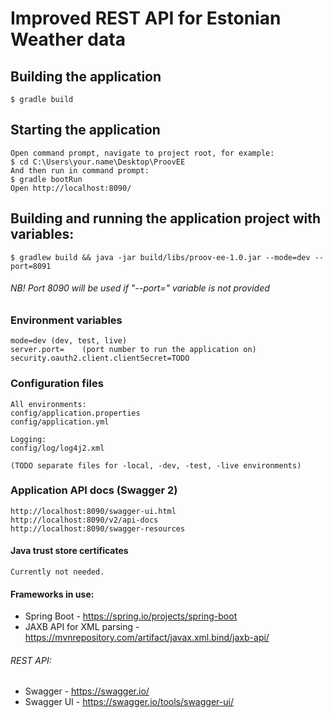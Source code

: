 #  Improved REST API for Estonian Weather data

## Building the application
    $ gradle build

## Starting the application
	Open command prompt, navigate to project root, for example:
	$ cd C:\Users\your.name\Desktop\ProovEE
	And then run in command prompt:
	$ gradle bootRun
	Open http://localhost:8090/

## Building and running the application project with variables:	
	$ gradlew build && java -jar build/libs/proov-ee-1.0.jar --mode=dev --port=8091
######	NB! Port 8090 will be used if "--port=" variable is not provided
### Environment variables
	mode=dev (dev, test, live)
	server.port=    (port number to run the application on)
    security.oauth2.client.clientSecret=TODO
    
### Configuration files    
    All environments:
    config/application.properties
    config/application.yml

	Logging:
	config/log/log4j2.xml
	
	(TODO separate files for -local, -dev, -test, -live environments)
    
### Application API docs (Swagger 2)
	http://localhost:8090/swagger-ui.html
	http://localhost:8090/v2/api-docs
	http://localhost:8090/swagger-resources

#### Java trust store certificates
    Currently not needed.
    
#### Frameworks in use:
* Spring Boot - https://spring.io/projects/spring-boot
* JAXB API for XML parsing - https://mvnrepository.com/artifact/javax.xml.bind/jaxb-api/
###### REST API:
* Swagger - https://swagger.io/
* Swagger UI - https://swagger.io/tools/swagger-ui/
